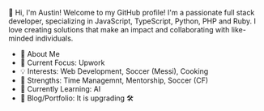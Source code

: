 👋 Hi, I'm Austin!
Welcome to my GitHub profile! I'm a passionate full stack developer, specializing in JavaScript, TypeScript, Python, PHP and Ruby. I love creating solutions that make an impact and collaborating with like-minded individuals.

- 🚀 About Me
- 🎯 Current Focus: Upwork
- 💡 Interests: Web Development, Soccer (Messi), Cooking
- 🌟 Strengths: Time Managemnt, Mentorship, Soccer (CF) 
- 📘 Currently Learning: AI
- 📝 Blog/Portfolio: It is upgrading 🛠️

